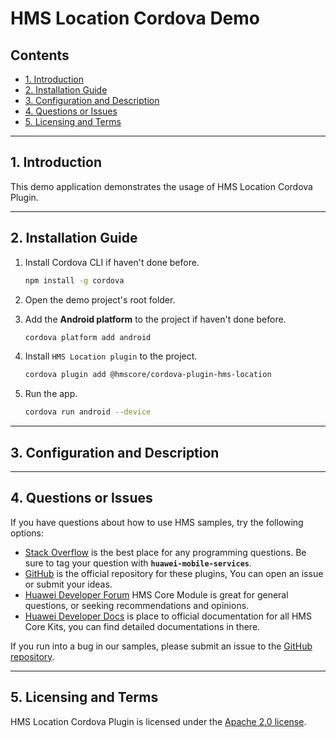 # HMS Location Cordova Demo

## Contents

- [1. Introduction](#1-introduction)
- [2. Installation Guide](#2-installation-guide)
- [3. Configuration and Description](#3-configuration-and-description)
- [4. Questions or Issues](#4-questions-or-issues)
- [5. Licensing and Terms](#5-licensing-and-terms)

---

## 1. Introduction

This demo application demonstrates the usage of HMS Location Cordova Plugin.

---

## 2. Installation Guide

1. Install Cordova CLI if haven't done before.

    ```bash
    npm install -g cordova
    ```

2. Open the demo project's root folder.

3. Add the **Android platform** to the project if haven't done before.

    ```bash
    cordova platform add android
    ```

4. Install `HMS Location plugin` to the project.

    ```bash
    cordova plugin add @hmscore/cordova-plugin-hms-location
    ```

5. Run the app.

    ```bash
    cordova run android --device
    ```

---

## 3. Configuration and Description

---

## 4. Questions or Issues

If you have questions about how to use HMS samples, try the following options:

- [Stack Overflow](https://stackoverflow.com/questions/tagged/huawei-mobile-services) is the best
  place for any programming questions. Be sure to tag your question
  with **`huawei-mobile-services`**.
- [GitHub](https://github.com/HMS-Core/hms-cordova-plugin) is the official repository for these
  plugins, You can open an issue or submit your ideas.
- [Huawei Developer Forum](https://forums.developer.huawei.com/forumPortal/en/home?fid=0101187876626530001&ha_source=hms1)
  HMS Core Module is great for general questions, or seeking recommendations and opinions.
- [Huawei Developer Docs](https://developer.huawei.com/consumer/en/doc/overview/HMS-Core-Plugin?ha_source=hms1)
  is place to official documentation for all HMS Core Kits, you can find detailed documentations in
  there.

If you run into a bug in our samples, please submit an issue to
the [GitHub repository](https://github.com/HMS-Core/hms-cordova-plugin).

---

## 5. Licensing and Terms

HMS Location Cordova Plugin is licensed under the [Apache 2.0 license](LICENSE).
